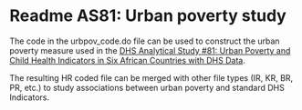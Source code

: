

# Readme AS81: Urban poverty study

The code in the urbpov_code.do file can be used to construct the urban poverty measure used in the [DHS Analytical Study #81: Urban Poverty and Child Health Indicators 
in Six African Countries with DHS Data](https://dhsprogram.com/publications/publication-AS81-Analytical-Studies.cfm). 

The resulting HR coded file can be merged with other file types (IR, KR, BR, PR, etc.) to study associations between urban poverty and standard DHS Indicators. 

